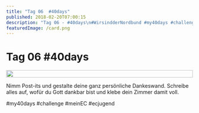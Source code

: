 ```yaml
---
title: "Tag 06  #40days"
published: 2018-02-20T07:00:15
description: "Tag 06 - #40days\n#WirsindderNordbund #my40days #challenge #meinEC #ecjugend"
featuredImage: /card.png
---
```


# Tag 06  #40days

<div style="display: grid; grid-template-columns: repeat(1, 1fr); grid-gap: 5px;">
<img src="/old/40DAYS_02-20_UP-tag-06.jpg" alt width="100%">
</div>

Nimm Post-its und gestalte deine ganz persönliche Dankeswand. Schreibe alles auf, wofür du Gott dankbar bist und klebe dein Zimmer damit voll.

#my40days #challenge #meinEC #ecjugend